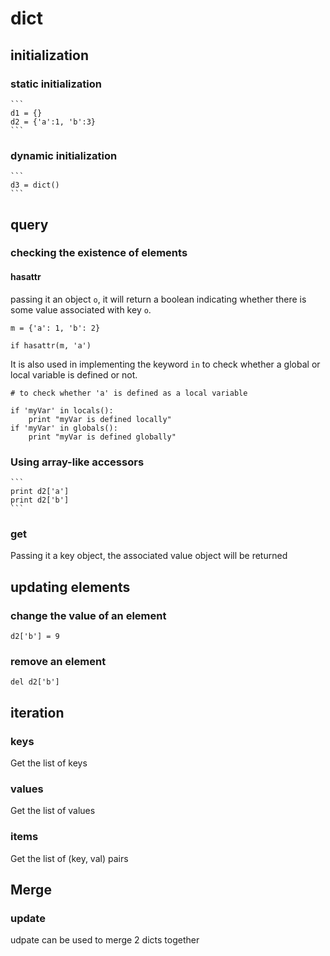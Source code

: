# dict

## initialization

### static initialization
    ```
    d1 = {}
    d2 = {'a':1, 'b':3}
    ```

### dynamic initialization
    ```
    d3 = dict()
    ```

## query

### checking the existence of elements
#### hasattr
passing it an object `o`, it will return a boolean indicating whether there is some value
associated with key `o`.

```
m = {'a': 1, 'b': 2}

if hasattr(m, 'a')
```

It is also used in implementing the keyword `in` to check whether a global or local variable
is defined or not.

```
# to check whether 'a' is defined as a local variable

if 'myVar' in locals():
    print "myVar is defined locally"
if 'myVar' in globals():
    print "myVar is defined globally"
```

### Using array-like accessors
    ```
    print d2['a']
    print d2['b']
    ```

### get
Passing it a key object, the associated value object will be returned

## updating elements

### change the value of an element
```
d2['b'] = 9
```

### remove an element
```
del d2['b']
```

## iteration

### keys
Get the list of keys

### values
Get the list of values

### items
Get the list of (key, val) pairs


## Merge

### update
udpate can be used to merge 2 dicts together
